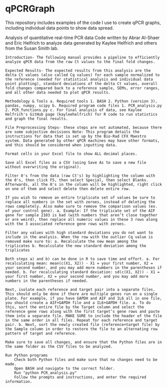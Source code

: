 # qPCRGraph
This repository includes examples of the code I use to create qPCR graphs, including individual data points to show data spread.

Analysis of quantitative real-time PCR data Code written by Abrar Al-Shaer and Eric Helfrich to analyze data generated by Kaylee Helfrich and others from the Susan Smith lab.

    Introduction- The following manual provides a pipeline to efficiently analyze qPCR data from the raw Ct values to the final fold changes.

    Expected Results- The expected results from this analysis are the delta Ct values (also called Cq values) for each sample normalized to the reference (needed for statistical analysis and individual data point plotting), standard deviations of the delta Ct values, overall fold changes compared back to a reference sample, SEMs, error ranges, and all other data needed to plot qPCR results.

    Methodology & Tools a. Required tools 1. BASH 2. Python (version 3), pandas, numpy, scipy b. Required program code files 1. PCR_analysis.py 2. PCR_functions.py c. For final analysis of data, see Kaylee Helfrich's GitHub page (kayleehelfrich) for R code to run statistics and graph the final results.

    File Preprocessing Steps- these steps are not automated, because there are some subjective decisions Note: This program details the instructions for data that is set up by the Bio-Rad CFX Maestro system. Data generated by other qPCR machines may have other formats, and this should be considered when inputting data.

    Format cells in your Excel file to show ALL decimal places.

    Save all Excel files as a CSV (using Save As to save a new file without overwriting the original).

    Filter 0's from the data (raw Ct's) by highlighting the column with the 0's, then click F5, then select Special, then select Blanks. Afterwards, all the 0's in the column will be highlighted, right click on one of them and select delete then delete entire row.

    If you wish to remove an entire triplicate set of values be sure to replace all numbers in the set with zeroes, instead of deleting the rows completely. Also make sure to remove the comparison values (ex. of your control gene). a. Example: If the triplicate set of the AIF gene for sample 2103 is bad (with numbers that aren’t close together or are weird), then replace all numeric values in these 3 rows along with the 3 associated reference gene rows with zeroes.

    Filter any values with high standard deviations you do not want to include in the analysis. When the row with the outlier Cq value is removed make sure to: a. Recalculate the new mean among the triplicates b. Recalculate the new standard deviation among the triplicates

    Both steps a) and b) can be done in R to save time and effort. a. For recalculating mean: mean(c(X1, X2)) - X1 = your first number, X2 = your second number, and you may add more numbers in the parentheses if needed. b. For recalculating standard deviation: sd(c(X1, X2)) - X1 = your first number, X2 = your second number, and you may add more numbers in the parentheses if needed.

    Next, isolate each reference and target pair into a separate files. This should only be done if there are multiple genes run on a single plate. For example, if you have GAPDH and AIF and IL6 all in one file, you should create a AIF+GAPDH file and a IL6+GAPDH file. a. To do this, sort the entire file by the Target column and select the reference gene rows along with the first target’s gene rows and paste them into a separate file. MAKE SURE to include the header of the file in the same order in all files. Repeat for each reference and target pair. b. Next, sort the newly created file (reference+target file) by the Sample column in order to restore the file to an alternating row pattern of target and reference.

    Make sure to save all changes, and ensure that the Python files are in the same folder as the CSV files to be analyzed.

    Run Python programs
        Check both Python files and make sure that no changes need to be made.
        Open BASH and navigate to the correct folder.
        Run "python PCR_analysis.py"
        Follow the prompts and instructions, and enter the required information.


